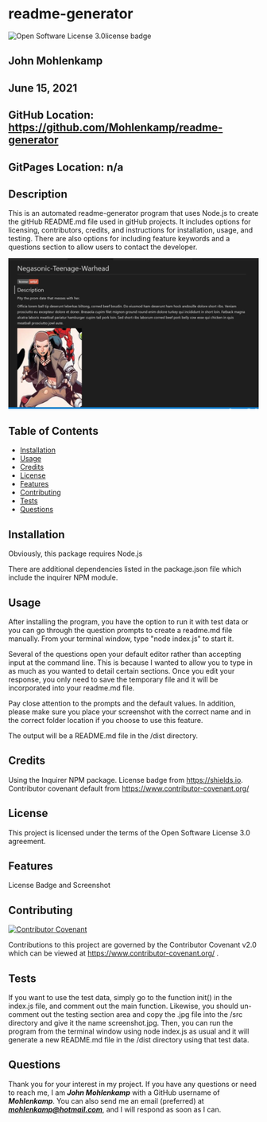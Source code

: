 
# readme-generator

<img src="https://img.shields.io/static/v1?label=license&message=osl-3.0&color=9cf" alt="Open Software License 3.0license badge"/>

## John Mohlenkamp
## June 15, 2021


## GitHub Location: https://github.com/Mohlenkamp/readme-generator

## GitPages Location: n/a

## Description 

This is an automated readme-generator program that uses Node.js to create the gitHub README.md file used
in gitHub projects. It includes options for licensing, contributors, credits, and instructions for
installation, usage, and testing. There are also options for including feature keywords and a questions
section to allow users to contact the developer.

![Example of output](./Screenshot_Readme_Generator.jpg)

## Table of Contents

* [Installation](#installation)
* [Usage](#usage)
* [Credits](#credits)
* [License](#license)
* [Features](#features)
* [Contributing](#contributing)
* [Tests](#tests)
* [Questions](#questions)


## Installation

Obviously, this package requires Node.js

There are additional dependencies listed in the package.json file
which include the inquirer NPM module.

## Usage

After installing the program, you have the option to run it with test data 
or you can go through the question prompts to create a readme.md file manually.
From your terminal window, type "node index.js" to start it.

Several of the questions open your default editor rather than accepting input at
the command line. This is because I wanted to allow you to type in as much as you
wanted to detail certain sections. Once you edit your response, you only need to
save the temporary file and it will be incorporated into your readme.md file.

Pay close attention to the prompts and the default values. In addition, please
make sure you place your screenshot with the correct name and in the correct folder
location if you choose to use this feature.

The output will be a README.md file in the /dist directory.

## Credits

Using the Inquirer NPM package. License badge from https://shields.io. 
Contributor covenant default from https://www.contributor-covenant.org/

## License 
  
  This project is licensed under the terms of the Open Software License 3.0 agreement. 
## Features

License Badge and Screenshot

## Contributing

[![Contributor Covenant](https://img.shields.io/badge/Contributor%20Covenant-2.0-4baaaa.svg)](code_of_conduct.md)

  Contributions to this project are governed by the Contributor Covenant v2.0 which can be viewed
  at https://www.contributor-covenant.org/ . 

## Tests

If you want to use the test data, simply go to the function init() in the index.js
file, and comment out the main function. Likewise, you should un-comment out the 
testing section area and copy the .jpg file into the /src directory and give it 
the name screenshot.jpg. Then, you can run the program from the terminal window
using node index.js as usual and it will generate a new README.md file in the /dist
directory using that test data.

## Questions

Thank you for your interest in my project. If you have any questions or need to reach me,
I am ***John Mohlenkamp*** with a GitHub username of ***Mohlenkamp***. You can also send me an 
email (preferred) at ***mohlenkamp@hotmail.com***, and I will respond as soon as I can.

